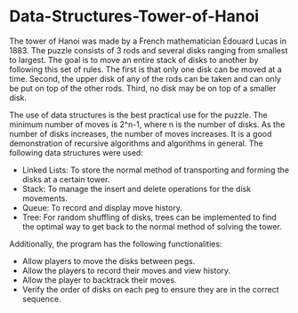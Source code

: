 # Data-Structures-Tower-of-Hanoi

The tower of Hanoi was made by a French mathematician Édouard Lucas in 1883. The puzzle consists of 3 rods and several disks ranging from smallest to largest. The goal is to move an entire stack of disks to another by following this set of rules. The first is that only one disk can be moved at a time. Second, the upper disk of any of the rods can be taken and can only be put on top of the other rods. Third, no disk may be on top of a smaller disk. 

The use of data structures is the best practical use for the puzzle. The minimum number of moves is 2^n-1, where n is the number of disks. As the number of disks increases, the number of moves increases. It is a good demonstration of recursive algorithms and algorithms in general. The following data structures were used: 

* Linked Lists: To store the normal method of transporting and forming the disks at a certain tower.
* Stack: To manage the insert and delete operations for the disk movements.
* Queue: To record and display move history.
* Tree: For random shuffling of disks, trees can be implemented to find the optimal way to get back to the normal method of solving the tower.

Additionally, the program has the following functionalities:

* Allow players to move the disks between pegs.
* Allow the players to record their moves and view history.
* Allow the player to backtrack their moves.
* Verify the order of disks on each peg to ensure they are in the correct sequence.
